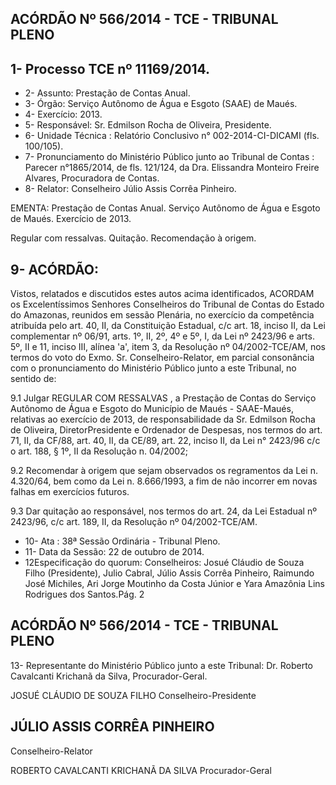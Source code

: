 
## ACÓRDÃO Nº 566/2014 - TCE - TRIBUNAL PLENO

## 1- Processo TCE nº 11169/2014.

- 2- Assunto: Prestação de Contas Anual.
- 3- Órgão: Serviço Autônomo de Água e Esgoto (SAAE) de Maués.
- 4- Exercício: 2013.
- 5- Responsável: Sr. Edmilson Rocha de Oliveira, Presidente.
- 6- Unidade Técnica : Relatório Conclusivo n° 002-2014-CI-DICAMI (fls. 100/105).
- 7-  Pronunciamento  do  Ministério  Público  junto  ao  Tribunal  de  Contas : Parecer n°1865/2014, de fls. 121/124, da Dra. Elissandra Monteiro Freire Alvares, Procuradora de Contas.
- 8- Relator: Conselheiro Júlio Assis Corrêa Pinheiro.

EMENTA: Prestação de Contas Anual. Serviço Autônomo de  Água e Esgoto de  Maués. Exercício de 2013.

Regular  com  ressalvas.  Quitação.  Recomendação  à origem.

## 9- ACÓRDÃO:

Vistos, relatados e discutidos estes autos acima identificados, ACORDAM os Excelentíssimos  Senhores  Conselheiros  do  Tribunal  de  Contas  do  Estado  do Amazonas, reunidos em sessão Plenária, no exercício da competência atribuída pelo art. 40, II, da Constituição Estadual, c/c art. 18, inciso II, da Lei complementar nº 06/91, arts. 1º,  II,  2º,  4º  e  5º,  I,  da  Lei  nº  2423/96  e  arts.  5º,  II  e  11,  inciso  III,  alínea  'a',  item  3,  da Resolução  nº  04/2002-TCE/AM, nos  termos  do  voto  do  Exmo. Sr.  Conselheiro-Relator, em  parcial  consonância com  o  pronunciamento  do  Ministério  Público  junto  a  este Tribunal, no sentido de:

9.1  Julgar REGULAR COM RESSALVAS ,  a  Prestação  de  Contas  do Serviço Autônomo de Água e Esgoto do Município de Maués - SAAE-Maués, relativas ao exercício  de  2013,  de  responsabilidade  da  Sr.    Edmilson  Rocha  de  Oliveira,  DiretorPresidente e Ordenador de Despesas, nos termos do art. 71, II, da CF/88, art. 40, II, da CE/89, art. 22, inciso II, da Lei n° 2423/96 c/c o art. 188, § 1º, II da Resolução n. 04/2002;

9.2 Recomendar à origem que sejam observados os regramentos da Lei n.  4.320/64, bem como da Lei n. 8.666/1993, a fim de não incorrer em novas falhas em exercícios futuros.

9.3 Dar quitação ao responsável, nos termos do art. 24, da Lei Estadual nº 2423/96, c/c art. 189, II, da Resolução nº 04/2002-TCE/AM.

- 10- Ata : 38ª Sessão Ordinária - Tribunal Pleno.
- 11- Data da Sessão: 22 de outubro de 2014.
- 12Especificação do quorum: Conselheiros: Josué Cláudio de Souza Filho (Presidente), Julio Cabral, Júlio Assis Corrêa Pinheiro, Raimundo José Michiles, Ari Jorge Moutinho da Costa Júnior e Yara Amazônia Lins Rodrigues dos Santos.Pág. 2

## ACÓRDÃO Nº 566/2014 - TCE - TRIBUNAL PLENO

13- Representante do Ministério Público junto a este Tribunal: Dr. Roberto Cavalcanti Krichanã da Silva, Procurador-Geral.

JOSUÉ CLÁUDIO DE SOUZA FILHO Conselheiro-Presidente

## JÚLIO ASSIS CORRÊA PINHEIRO

Conselheiro-Relator

ROBERTO CAVALCANTI KRICHANÃ DA SILVA Procurador-Geral